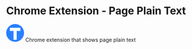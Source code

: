 # Chrome Extension - Page Plain Text
![btn_circle_text.48x48.png](ico/btn_circle_text.48x48.png) Chrome extension that shows page plain text
